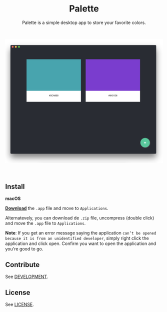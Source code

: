 <h1 align="center">Palette</h1>
<p align="center">Palette is a simple desktop app to store your favorite colors.</p>
<br />
<p align='center'><img src='/public/assets/images/screen1.png'/></p>
<br />

## Install

**macOS**

[**Download**](https://github.com/juangesino/palette/releases/latest) the `.app` file and move to `Applications`.

Alternatevely, you can download de `.zip` file, uncompress (double click) and move the `.app` file to `Applications`.

**Note**: If you get an error message saying the application `can’t be opened because it is from an unidentified developer`, simply right click the application and click open. Confirm you want to open the application and you're good to go.

## Contribute

See [DEVELOPMENT](https://github.com/juangesino/palette/blob/master/DEVELOPMENT.md).

## License

See [LICENSE](https://github.com/juangesino/palette/blob/master/LICENSE).
